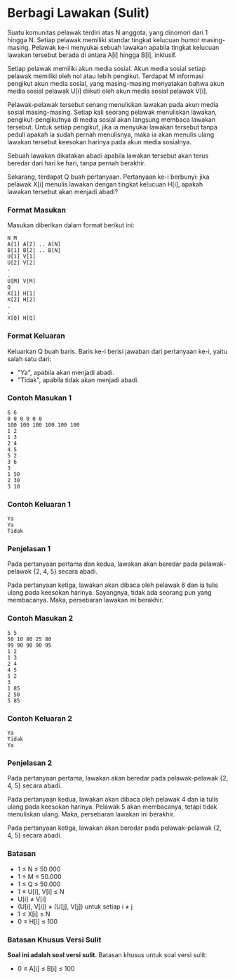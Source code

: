 # Berbagi Lawakan (Sulit)

Suatu komunitas pelawak terdiri atas N anggota, yang dinomori dari 1 hingga N. Setiap pelawak memiliki standar tingkat kelucuan humor masing-masing. Pelawak ke-i menyukai sebuah lawakan apabila tingkat kelucuan lawakan tersebut berada di antara A[i] hingga B[i], inklusif.

Setiap pelawak memiliki akun media sosial. Akun media sosial setiap pelawak memiliki oleh nol atau lebih pengikut. Terdapat M informasi pengikut akun media sosial, yang masing-masing menyatakan bahwa akun media sosial pelawak U[i] diikuti oleh akun media sosial pelawak V[i].

Pelawak-pelawak tersebut senang menuliskan lawakan pada akun media sosial masing-masing. Setiap kali seorang pelawak menuliskan lawakan, pengikut-pengikutnya di media sosial akan langsung membaca lawakan tersebut. Untuk setiap pengikut, jika ia menyukai lawakan tersebut tanpa peduli apakah ia sudah pernah menulisnya, maka ia akan menulis ulang lawakan tersebut keesokan harinya pada akun media sosialnya.

Sebuah lawakan dikatakan abadi apabila lawakan tersebut akan terus beredar dari hari ke hari, tanpa pernah berakhir.

Sekarang, terdapat Q buah pertanyaan. Pertanyaan ke-i berbunyi: jika pelawak X[i] menulis lawakan dengan tingkat kelucuan H[i], apakah lawakan tersebut akan menjadi abadi?

### Format Masukan

Masukan diberikan dalam format berikut ini:

```
N M
A[1] A[2] .. A[N]
B[1] B[2] .. B[N]
U[1] V[1]
U[2] V[2]
.
.
U[M] V[M]
Q
X[1] H[1]
X[2] H[2]
.
.
X[Q] H[Q]
```

### Format Keluaran

Keluarkan Q buah baris. Baris ke-i berisi jawaban dari pertanyaan ke-i, yaitu salah satu dari:

- "Ya", apabila akan menjadi abadi.
- "Tidak", apabila tidak akan menjadi abadi.

### Contoh Masukan 1

```
6 6
0 0 0 0 0 0
100 100 100 100 100 100
1 2
1 3
2 4
4 5
5 2
3 6
3
1 50
2 30
3 10
```

### Contoh Keluaran 1

```
Ya
Ya
Tidak
```

### Penjelasan 1

Pada pertanyaan pertama dan kedua, lawakan akan beredar pada pelawak-pelawak {2, 4, 5} secara abadi.

Pada pertanyaan ketiga, lawakan akan dibaca oleh pelawak 6 dan ia tulis ulang pada keesokan harinya. Sayangnya, tidak ada seorang pun yang membacanya. Maka, persebaran lawakan ini berakhir.


### Contoh Masukan 2

```
5 5
50 10 80 25 80
99 90 90 90 95
1 2
1 3
2 4
4 5
5 2
3
1 85
2 50
5 85
```

### Contoh Keluaran 2

```
Ya
Tidak
Ya
```

### Penjelasan 2

Pada pertanyaan pertama, lawakan akan beredar pada pelawak-pelawak {2, 4, 5} secara abadi.

Pada pertanyaan kedua, lawakan akan dibaca oleh pelawak 4 dan ia tulis ulang pada keesokan harinya. Pelawak 5 akan membacanya, tetapi tidak menuliskan ulang. Maka, persebaran lawakan ini berakhir.

Pada pertanyaan ketiga, lawakan akan beredar pada pelawak-pelawak {2, 4, 5} secara abadi.

### Batasan

- 1 ≤ N ≤ 50.000
- 1 ≤ M ≤ 50.000
- 1 ≤ Q ≤ 50.000
- 1 ≤ U[i], V[i] ≤ N
- U[i] ≠ V[i]
- (U[i], V[i]) ≠ (U[j], V[j]) untuk setiap i ≠ j
- 1 ≤ X[i] ≤ N
- 0 ≤ H[i] ≤ 100

### Batasan Khusus Versi Sulit

**Soal ini adalah soal versi sulit**. Batasan khusus untuk soal versi sulit:

- 0 ≤ A[i] ≤ B[i] ≤ 100
